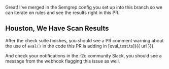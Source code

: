 Great! I've merged in the Semgrep config you set up into this branch so we can iterate on rules and see the results right in this PR.

## Houston, We Have Scan Results

After the check suite finishes, you should see a PR comment warning about the use of `eval()` in the code this PR is adding in [eval_test.ts]({{ url }}).

And check your notifications in the r2c community Slack, you should see a message from the webhook flagging this issue as well.